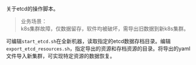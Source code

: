 关于etcd的操作脚本。

> 业务场景：  
k8s集群故障，仅数据留存，软件均被破坏，需导出旧数据到新k8s集群。

可编辑`start_etcd.sh`在全新机器，读取指定的etcd数据存档目录。编辑`export_etcd_resources.sh`，指定导出的资源和存档资源的目录。将导出的yaml文件导入新集群，可实现特定资源的数据恢复。
